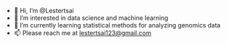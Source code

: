 - 👋 Hi, I’m @Lestertsai
- 👀 I’m interested in data science and machine learning
- 🌱 I’m currently learning statistical methods for analyzing genomics data
- 📫 Please reach me at lestertsai123@gmail.com

<!---
Lestertsai/Lestertsai is a ✨ special ✨ repository because its `README.md` (this file) appears on your GitHub profile.
You can click the Preview link to take a look at your changes.
--->
